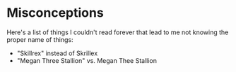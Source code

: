 # Misconceptions
Here's a list of things I couldn't read forever that lead to me not knowing the proper name of things:
- "Skillrex" instead of Skrillex
- "Megan Three Stallion" vs. Megan Thee Stallion
